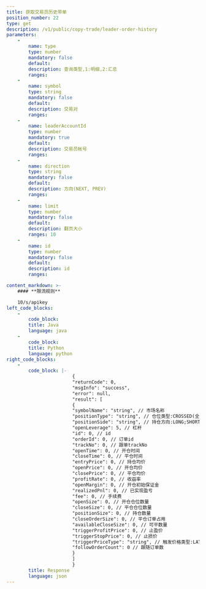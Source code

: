 ```yaml
---
title: 获取交易员历史带单
position_number: 22
type: get
description: /v1/public/copy-trade/leader-order-history
parameters:
    -
        name: type
        type: number
        mandatory: false
        default:
        description: 查询类型,1:明细,2:汇总
        ranges:
    -
        name: symbol
        type: string
        mandatory: false
        default:
        description: 交易对
        ranges:
    -
        name: leaderAccountId
        type: number
        mandatory: true
        default:
        description: 交易员帐号
        ranges:
    -
        name: direction
        type: string
        mandatory: false
        default:
        description: 方向(NEXT, PREV)
        ranges:
    -
        name: limit
        type: number
        mandatory: false
        default:
        description: 翻页大小
        ranges: 10
    -
        name: id
        type: number
        mandatory: false
        default:
        description: id
        ranges:

content_markdown: >-
    #### **限流规则**

    10/s/apikey
left_code_blocks:
    -
        code_block:
        title: Java
        language: java
    -
        code_block:
        title: Python
        language: python
right_code_blocks:
    -
        code_block: |-
                        {
                        "returnCode": 0,
                        "msgInfo": "success",
                        "error": null,
                        "result": [
                        {
                        "symbolName": "string", // 市场名称
                        "positionType": "string", // 仓位类型:CROSSED(全仓);ISOLATED(逐仓)
                        "positionSide": "string", // 持仓方向:LONG;SHORT
                        "openLeverage": 5, // 杠杆
                        "id": 0, // id
                        "orderId": 0, // 订单id
                        "trackNo": 0, // 跟单trackNo
                        "openTime": 0, // 开仓时间
                        "closeTime": 0, // 平仓时间
                        "entryPrice": 0, // 持仓均价
                        "openPrice": 0, // 开仓均价
                        "closePrice": 0, // 平仓均价
                        "profitRate": 0, // 收益率
                        "openMargin": 0, // 开仓初始保证金
                        "realizedPnl": 0, // 已实现盈亏
                        "fee": 0, // 手续费
                        "openSize": 0, // 开仓仓位数量
                        "closeSize": 0, // 平仓仓位数量
                        "positionSize": 0, // 持仓数量
                        "closeOrderSize": 0, // 平仓订单占用
                        "availableCloseSize": 0, // 可平数量
                        "triggerProfitPrice": 0, // 止盈价
                        "triggerStopPrice": 0, // 止损价
                        "triggerPriceType": "string", // 触发价格类型:LATEST_PRICE,MARK_PRICE
                        "followOrderCount": 0 // 跟随订单数
                        }
                        ]
                        }
        title: Response
        language: json
---
```

